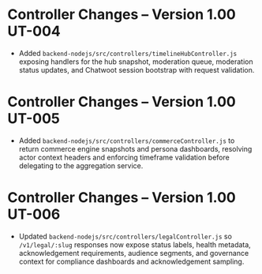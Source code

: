 # Controller Changes – Version 1.00 UT-004

- Added `backend-nodejs/src/controllers/timelineHubController.js` exposing handlers for the hub snapshot, moderation queue, moderation status updates, and Chatwoot session bootstrap with request validation.

# Controller Changes – Version 1.00 UT-005

- Added `backend-nodejs/src/controllers/commerceController.js` to return commerce engine snapshots and persona dashboards, resolving actor context headers and enforcing timeframe validation before delegating to the aggregation service.

# Controller Changes – Version 1.00 UT-006

- Updated `backend-nodejs/src/controllers/legalController.js` so `/v1/legal/:slug` responses now expose status labels, health metadata, acknowledgement requirements, audience segments, and governance context for compliance dashboards and acknowledgement sampling.
